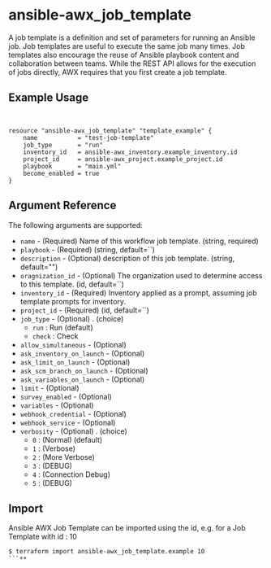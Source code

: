 # ansible-awx_job_template

A job template is a definition and set of parameters for running an Ansible job. Job templates are useful to execute the same job many times. Job templates also encourage the reuse of Ansible playbook content and collaboration between teams. While the REST API allows for the execution of jobs directly, AWX requires that you first create a job template.

## Example Usage
```hcl


resource "ansible-awx_job_template" "template_example" {
    name           = "test-job-template"
    job_type       = "run"
    inventory_id   = ansible-awx_inventory.example_inventory.id
    project_id     = ansible-awx_project.example_project.id
    playbook       = "main.yml"
    become_enabled = true
}
```

## Argument Reference

The following arguments are supported:

* `name` - (Required) Name of this workflow job template. (string, required)
* `playbook` - (Required) (string, default=``)
* `description` - (Optional)  description of this job template. (string, default="")
* `oragnization_id` - (Optional) The organization used to determine access to this template. (id, default=``)
* `inventory_id` - (Required) Inventory applied as a prompt, assuming job template prompts for inventory.
* `project_id` - (Required) (id, default=``)
* `job_type` - (Optional) . (choice)
    * `run` :  Run (default)
    * `check` :   Check
* `allow_simultaneous` - (Optional)
* `ask_inventory_on_launch` - (Optional)
* `ask_limit_on_launch` - (Optional)
* `ask_scm_branch_on_launch` - (Optional)
* `ask_variables_on_launch` - (Optional)
* `limit` - (Optional)
* `survey_enabled` - (Optional)
* `variables` - (Optional)
* `webhook_credential` - (Optional)
* `webhook_service` - (Optional) 
* `verbosity` - (Optional) . (choice)
    * `0` :  (Normal) (default)
    * `1` :  (Verbose)
    * `2` :  (More Verbose)
    * `3` :  (DEBUG)
    * `4` :  (Connection Debug)
    * `5` :  (DEBUG) 

## Import

Ansible AWX Job Template can be imported using the id, e.g. for a Job Template with id : 10

```sh
$ terraform import ansible-awx_job_template.example 10
```**
